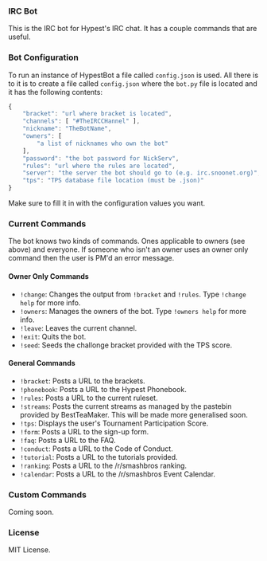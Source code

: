 ### IRC Bot

This is the IRC bot for Hypest's IRC chat. It has a couple commands
that are useful.

### Bot Configuration

To run an instance of HypestBot a file called `config.json` is used. All there is to it
is to create a file called `config.json` where the `bot.py` file is located and it has
the following contents:

```js
{
    "bracket": "url where bracket is located",
    "channels": [ "#TheIRCCHannel" ],
    "nickname": "TheBotName",
    "owners": [
        "a list of nicknames who own the bot"
    ],
    "password": "the bot password for NickServ",
    "rules": "url where the rules are located",
    "server": "the server the bot should go to (e.g. irc.snoonet.org)",
    "tps": "TPS database file location (must be .json)"
}

```

Make sure to fill it in with the configuration values you want.

### Current Commands

The bot knows two kinds of commands. Ones applicable to owners (see above) and everyone. If
someone who isn't an owner uses an owner only command then the user is PM'd an error message.

#### Owner Only Commands

- `!change`: Changes the output from `!bracket` and `!rules`. Type `!change help` for more info.
- `!owners`: Manages the owners of the bot. Type `!owners help` for more info.
- `!leave`: Leaves the current channel.
- `!exit`: Quits the bot.
- `!seed`: Seeds the challonge bracket provided with the TPS score.

#### General Commands

- `!bracket`: Posts a URL to the brackets.
- `!phonebook`: Posts a URL to the Hypest Phonebook.
- `!rules`: Posts a URL to the current ruleset.
- `!streams`: Posts the current streams as managed by the pastebin provided by BestTeaMaker. This will be made more generalised soon.
- `!tps`: Displays the user's Tournament Participation Score.
- `!form`: Posts a URL to the sign-up form.
- `!faq`: Posts a URL to the FAQ.
- `!conduct`: Posts a URL to the Code of Conduct.
- `!tutorial`: Posts a URL to the tutorials provided.
- `!ranking`: Posts a URL to the /r/smashbros ranking.
- `!calendar`: Posts a URL to the /r/smashbros Event Calendar.


### Custom Commands

Coming soon.

### License

MIT License.
